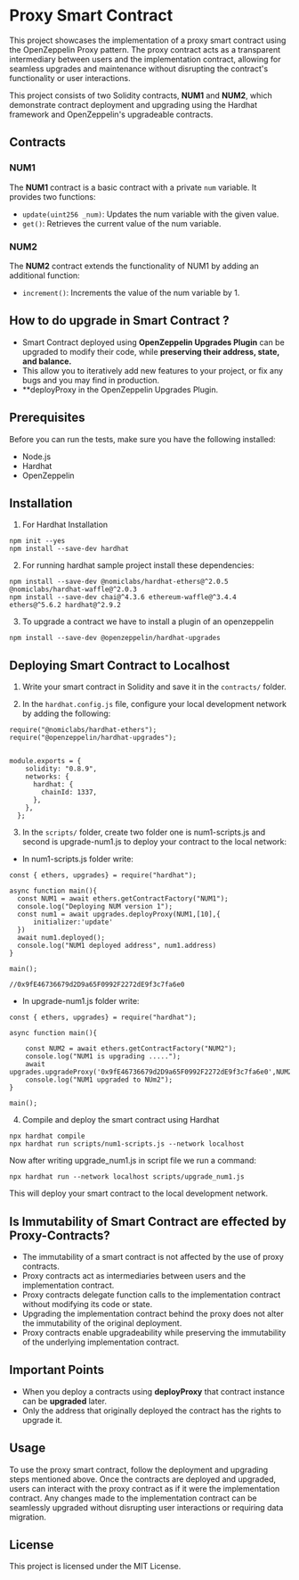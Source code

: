# Proxy Smart Contract
This project showcases the implementation of a proxy smart contract using the OpenZeppelin Proxy pattern. The proxy contract acts as a transparent intermediary between users and the implementation contract, allowing for seamless upgrades and maintenance without disrupting the contract's functionality or user interactions.

This project consists of two Solidity contracts, **NUM1** and **NUM2**, which demonstrate contract deployment and upgrading using the Hardhat framework and OpenZeppelin's upgradeable contracts.


## Contracts
### NUM1
The **NUM1** contract is a basic contract with a private `num` variable. It provides two functions:

* `update(uint256 _num)`: Updates the num variable with the given value.
* `get()`: Retrieves the current value of the num variable.
### NUM2
The **NUM2** contract extends the functionality of NUM1 by adding an additional function:

* `increment()`: Increments the value of the num variable by 1.

## How to do upgrade in Smart Contract ?
* Smart Contract deployed using **OpenZeppelin Upgrades Plugin** can be upgraded to modify their code, while **preserving their address, state, and balance.**
* This allow you to iteratively add new features to your project, or fix any bugs and you may find in production.
* **deployProxy in the OpenZeppelin Upgrades Plugin.

## Prerequisites

Before you can run the tests, make sure you have the following installed:

- Node.js
- Hardhat
- OpenZeppelin

## Installation

1. For Hardhat Installation
``` 
npm init --yes
npm install --save-dev hardhat
```

2. For running hardhat sample project install these dependencies:
```
npm install --save-dev @nomiclabs/hardhat-ethers@^2.0.5 @nomiclabs/hardhat-waffle@^2.0.3 
npm install --save-dev chai@^4.3.6 ethereum-waffle@^3.4.4 ethers@^5.6.2 hardhat@^2.9.2
```
3. To upgrade a contract we have to install a plugin of an openzeppelin 

`npm install --save-dev @openzeppelin/hardhat-upgrades`



## Deploying Smart Contract to Localhost

1. Write your smart contract in Solidity and save it in the `contracts/` folder.

2. In the `hardhat.config.js` file, configure your local development network by adding the following:

```
require("@nomiclabs/hardhat-ethers");
require("@openzeppelin/hardhat-upgrades");


module.exports = {
    solidity: "0.8.9",
    networks: {
      hardhat: {
        chainId: 1337,
      },
    },
  };
  ```

  3. In the `scripts/` folder, create two folder one is num1-scripts.js and second is upgrade-num1.js to deploy your contract to the local network:

  
  * In num1-scripts.js folder write:
  ```
  const { ethers, upgrades} = require("hardhat");

async function main(){
    const NUM1 = await ethers.getContractFactory("NUM1");
    console.log("Deploying NUM version 1");
    const num1 = await upgrades.deployProxy(NUM1,[10],{
        initializer:'update'
    })
    await num1.deployed();
    console.log("NUM1 deployed address", num1.address)
}

main();

//0x9fE46736679d2D9a65F0992F2272dE9f3c7fa6e0
```
* In upgrade-num1.js folder write:
```
const { ethers, upgrades} = require("hardhat");

async function main(){

    const NUM2 = await ethers.getContractFactory("NUM2");
    console.log("NUM1 is upgrading .....");
    await upgrades.upgradeProxy('0x9fE46736679d2D9a65F0992F2272dE9f3c7fa6e0',NUM2);
    console.log("NUM1 upgraded to NUm2");
}

main();
```
4. Compile and deploy the smart contract using Hardhat

```
npx hardhat compile
npx hardhat run scripts/num1-scripts.js --network localhost

``` 

Now after writing upgrade_num1.js in script file we run a command:

 `npx hardhat run --network localhost scripts/upgrade_num1.js`

This will deploy your smart contract to the local development network.

## Is Immutability of Smart Contract are effected by Proxy-Contracts?

* The immutability of a smart contract is not affected by the use of proxy contracts.
* Proxy contracts act as intermediaries between users and the implementation contract.
* Proxy contracts delegate function calls to the implementation contract without modifying its code or state.
* Upgrading the implementation contract behind the proxy does not alter the immutability of the original deployment.
* Proxy contracts enable upgradeability while preserving the immutability of the underlying implementation contract.

## Important Points 
* When you deploy a contracts using **deployProxy** that contract instance can be **upgraded** later.
* Only the address that originally deployed the contract has the rights to upgrade it.

## Usage
To use the proxy smart contract, follow the deployment and upgrading steps mentioned above. Once the contracts are deployed and upgraded, users can interact with the proxy contract as if it were the implementation contract. Any changes made to the implementation contract can be seamlessly upgraded without disrupting user interactions or requiring data migration.

## License
This project is licensed under the MIT License. 